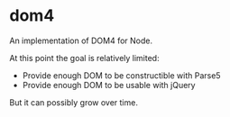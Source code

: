 dom4
====

An implementation of DOM4 for Node.

At this point the goal is relatively limited:

* Provide enough DOM to be constructible with Parse5
* Provide enough DOM to be usable with jQuery

But it can possibly grow over time.
